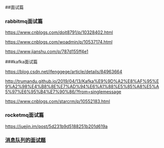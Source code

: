 ##面试篇

### rabbitmq面试篇

https://www.cnblogs.com/doit8791/p/10328402.html

https://www.cnblogs.com/woadmin/p/10537174.html

https://www.jianshu.com/p/787d155ff4e1

###kafka面试篇

https://blog.csdn.net/ifenggege/article/details/84963664

http://trumandu.github.io/2019/04/13/Kafka%E9%9D%A2%E8%AF%95%E9%A2%98%E4%B8%8E%E7%AD%94%E6%A1%88%E5%85%A8%E5%A5%97%E6%95%B4%E7%90%86/?from=singlemessage

https://www.cnblogs.com/starcrm/p/10552183.html

### rocketmq面试篇

https://juejin.im/post/5d231b9d5188251b201d619a


### [消息队列的面试题](summary-interview.md)